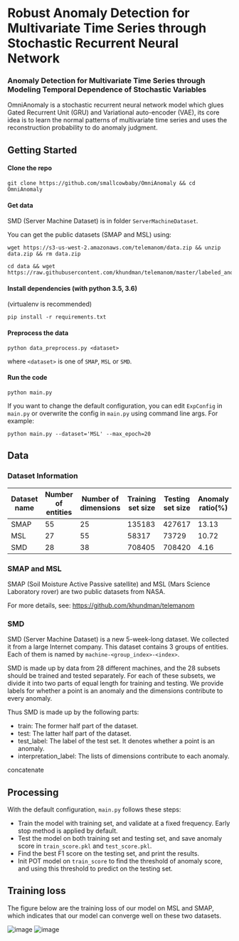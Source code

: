 # Robust Anomaly Detection for Multivariate Time Series through Stochastic Recurrent Neural Network



### Anomaly Detection for Multivariate Time Series through Modeling Temporal Dependence of Stochastic Variables

OmniAnomaly is a stochastic recurrent neural network model which glues Gated Recurrent Unit (GRU) and Variational auto-encoder (VAE), its core idea is to learn the normal patterns of multivariate time series and uses the reconstruction probability to do anomaly judgment. 



## Getting Started

#### Clone the repo

```
git clone https://github.com/smallcowbaby/OmniAnomaly && cd OmniAnomaly
```

#### Get data

SMD (Server Machine Dataset) is in folder `ServerMachineDataset`. 

You can get the public datasets (SMAP and MSL) using:

```shell
wget https://s3-us-west-2.amazonaws.com/telemanom/data.zip && unzip data.zip && rm data.zip

cd data && wget https://raw.githubusercontent.com/khundman/telemanom/master/labeled_anomalies.csv
```

#### Install dependencies (with python 3.5, 3.6) 

(virtualenv is recommended)

```shell
pip install -r requirements.txt
```

#### Preprocess the data

```shell
python data_preprocess.py <dataset>
```

where `<dataset>` is one of `SMAP`, `MSL` or `SMD`.

#### Run the code

```
python main.py
```

If you want to change the default configuration, you can edit `ExpConfig` in `main.py` or overwrite the config in `main.py` using command line args. For example:

```
python main.py --dataset='MSL' --max_epoch=20
```



## Data

### Dataset Information

| Dataset name| Number of entities | Number of dimensions | Training set size |Testing set size |Anomaly ratio(%)|
|------|----|----|--------|--------|-------|
| SMAP | 55 | 25 | 135183 | 427617 | 13.13 |
|MSL | 27 | 55 | 58317 | 73729 | 10.72|
|SMD | 28 |38 | 708405 | 708420 | 4.16 |



### SMAP and MSL

SMAP (Soil Moisture Active Passive satellite) and MSL (Mars Science Laboratory rover) are two public datasets from NASA.

For more details, see: <https://github.com/khundman/telemanom>



### SMD

SMD (Server Machine Dataset) is a new 5-week-long dataset. We collected it from a large Internet company. This dataset contains 3 groups of entities. Each of them is named by `machine-<group_index>-<index>`.

SMD is made up by data from 28 different machines, and the 28 subsets should be trained and tested separately. For each of these subsets, we divide it into two parts of equal length for training and testing. We provide labels for whether a point is an anomaly and the dimensions contribute to every anomaly.

Thus SMD is made up by the following parts:

* train: The former half part of the dataset.
* test: The latter half part of the dataset.
* test_label: The label of the test set. It denotes whether a point is an anomaly. 
* interpretation_label: The lists of dimensions contribute to each anomaly.

concatenate



## Processing

With the default configuration, `main.py` follows these steps:

* Train the model with training set, and validate at a fixed frequency. Early stop method is applied by default.
* Test the model on both training set and testing set, and save anomaly score in `train_score.pkl` and `test_score.pkl`.
* Find the best F1 score on the testing set, and print the results.
* Init POT model on `train_score` to find the threshold of anomaly score, and using this threshold to predict on the testing set.


## Training loss

The figure below are the training loss of our model on MSL and SMAP, which indicates that our model can converge well on these two datasets.

![image](https://github.com/smallcowbaby/OmniAnomaly/blob/master/images/MSL_loss.png)
![image](https://github.com/smallcowbaby/OmniAnomaly/blob/master/images/SMAP_loss.png)

